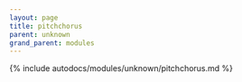 ```yaml
---
layout: page
title: pitchchorus
parent: unknown
grand_parent: modules
---
```


{% include autodocs/modules/unknown/pitchchorus.md %}
